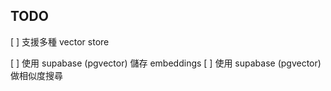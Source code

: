 
## TODO

[ ] 支援多種 vector store

[ ] 使用 supabase (pgvector) 儲存 embeddings
[ ] 使用 supabase (pgvector) 做相似度搜尋
